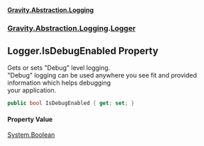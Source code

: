 #### [Gravity.Abstraction.Logging](./index.md 'index')
### [Gravity.Abstraction.Logging](./Gravity-Abstraction-Logging.md 'Gravity.Abstraction.Logging').[Logger](./Gravity-Abstraction-Logging-Logger.md 'Gravity.Abstraction.Logging.Logger')
## Logger.IsDebugEnabled Property
Gets or sets "Debug" level logging.  
"Debug" logging can be used anywhere you see fit and provided information which helps debugging  
your application.  
```csharp
public bool IsDebugEnabled { get; set; }
```
#### Property Value
[System.Boolean](https://docs.microsoft.com/en-us/dotnet/api/System.Boolean 'System.Boolean')  
